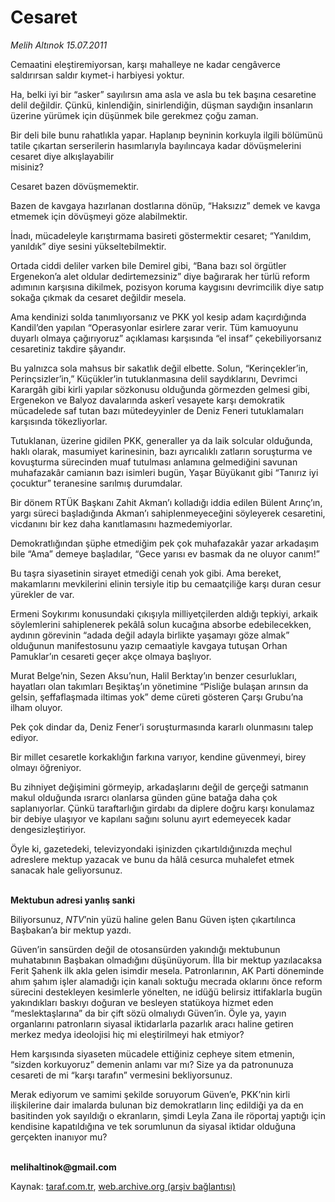 # Cesaret

*Melih Altınok 15.07.2011*

<div class="yazi"><p>Cemaatini eleştiremiyorsan, karşı mahalleye ne kadar cengâverce saldırırsan saldır kıymet-i harbiyesi yoktur. </p>
<p>Ha, belki iyi bir “asker” sayılırsın ama asla ve asla bu tek başına cesaretine delil değildir. Çünkü, kinlendiğin, sinirlendiğin, düşman saydığın insanların üzerine yürümek için düşünmek bile gerekmez çoğu zaman. </p>
<p>Bir deli bile bunu rahatlıkla yapar. Haplanıp beyninin korkuyla ilgili bölümünü tatile çıkartan serserilerin hasımlarıyla bayılıncaya kadar dövüşmelerini cesaret diye alkışlayabilir <br/>misiniz?</p>
<p>Cesaret bazen dövüşmemektir.</p>
<p>Bazen de kavgaya hazırlanan dostlarına dönüp, “Haksızız” demek ve kavga etmemek için dövüşmeyi göze alabilmektir.</p>
<p>İnadı, mücadeleyle karıştırmama basireti göstermektir cesaret; “Yanıldım, yanıldık” diye sesini yükseltebilmektir.</p>
<p>Ortada ciddi deliler varken bile Demirel gibi, “Bana bazı sol örgütler Ergenekon’a alet oldular dedirtemezsiniz” diye bağırarak her türlü reform adımının karşısına dikilmek, pozisyon koruma kaygısını devrimcilik diye satıp sokağa çıkmak da cesaret değildir mesela.</p>
<p>Ama kendinizi solda tanımlıyorsanız ve PKK yol kesip adam kaçırdığında Kandil’den yapılan “Operasyonlar esirlere zarar verir. Tüm kamuoyunu duyarlı olmaya çağırıyoruz” açıklaması karşısında “el insaf” çekebiliyorsanız cesaretiniz takdire şâyandır.</p>
<p>Bu yalnızca sola mahsus bir sakatlık değil elbette. Solun, “Kerinçekler’in, Perinçsizler’in,” Küçükler’in tutuklanmasına delil saydıklarını, Devrimci Karargâh gibi kirli yapılar sözkonusu olduğunda görmezden gelmesi gibi, Ergenekon ve Balyoz davalarında askerî vesayete karşı demokratik mücadelede saf tutan bazı mütedeyyinler de Deniz Feneri tutuklamaları karşısında tökezliyorlar.</p>
<p>Tutuklanan, üzerine gidilen PKK, generaller ya da laik solcular olduğunda, haklı olarak, masumiyet karinesinin, bazı ayrıcalıklı zatların soruşturma ve kovuşturma sürecinden muaf tutulması anlamına gelmediğini savunan muhafazakâr camianın bazı isimleri bugün, Yaşar Büyükanıt gibi “Tanırız iyi çocuktur” teranesine sarılmış durumdalar. </p>
<p>Bir dönem RTÜK Başkanı Zahit Akman’ı kolladığı iddia edilen Bülent Arınç’ın, yargı süreci başladığında Akman’ı sahiplenmeyeceğini söyleyerek cesaretini, vicdanını bir kez daha kanıtlamasını hazmedemiyorlar.</p>
<p>Demokratlığından şüphe etmediğim pek çok muhafazakâr yazar arkadaşım bile “Ama” demeye başladılar, “Gece yarısı ev basmak da ne oluyor canım!” </p>
<p>Bu taşra siyasetinin sirayet etmediği cenah yok gibi. Ama bereket, makamlarını mevkilerini elinin tersiyle itip bu cemaatçiliğe karşı duran cesur yürekler de var.</p>
<p>Ermeni Soykırımı konusundaki çıkışıyla milliyetçilerden aldığı tepkiyi, arkaik söylemlerini sahiplenerek pekâlâ solun kucağına absorbe edebilecekken, aydının görevinin “adada değil adayla birlikte yaşamayı göze almak” olduğunun manifestosunu yazıp cemaatiyle kavgaya tutuşan Orhan Pamuklar’ın cesareti geçer akçe olmaya başlıyor. </p>
<p>Murat Belge’nin, Sezen Aksu’nun, Halil Berktay’ın benzer cesurlukları, hayatları olan takımları Beşiktaş’ın yönetimine “Pisliğe bulaşan arınsın da gelsin, şeffaflaşmada iltimas yok” deme cüreti gösteren Çarşı Grubu’na ilham oluyor.</p>
<p>Pek çok dindar da, Deniz Fener’i soruşturmasında kararlı olunmasını talep ediyor.</p>
<p>Bir millet cesaretle korkaklığın farkına varıyor, kendine güvenmeyi, birey olmayı öğreniyor.</p>
<p>Bu zihniyet değişimini görmeyip, arkadaşlarını değil de gerçeği satmanın makul olduğunda ısrarcı olanlarsa günden güne batağa daha çok saplanıyorlar. Çünkü taraftarlığın girdabı da diplere doğru karşı konulamaz bir debiye ulaşıyor ve kapılanı sağını solunu ayırt edemeyecek kadar dengesizleştiriyor. </p>
<p>Öyle ki, gazetedeki, televizyondaki işinizden çıkartıldığınızda meçhul adreslere mektup yazacak ve bunu da hâlâ cesurca muhalefet etmek sanacak hale geliyorsunuz.</p>
<p><b><br/>Mektubun adresi yanlış sanki</b></p>
<p>Biliyorsunuz, <i>NTV</i>’nin yüzü haline gelen Banu Güven işten çıkartılınca Başbakan’a bir mektup yazdı. </p>
<p>Güven’in sansürden değil de otosansürden yakındığı mektubunun muhatabının Başbakan olmadığını düşünüyorum. İlla bir mektup yazılacaksa Ferit Şahenk ilk akla gelen isimdir mesela. Patronlarının, AK Parti döneminde ahım şahım işler alamadığı için kanalı soktuğu mecrada oklarını önce reform sürecini destekleyen kesimlerle yönelten, ne idüğü belirsiz ittifaklarla bugün yakındıkları baskıyı doğuran ve besleyen statükoya hizmet eden “meslektaşlarına” da bir çift sözü olmalıydı Güven’in. Öyle ya, yayın organlarını patronların siyasal iktidarlarla pazarlık aracı haline getiren merkez medya ideolojisi hiç mi eleştirilmeyi hak etmiyor?</p>
<p>Hem karşısında siyaseten mücadele ettiğiniz cepheye sitem etmenin, “sizden korkuyoruz” demenin anlamı var mı? Size ya da patronunuza cesareti de mi “karşı tarafın” vermesini bekliyorsunuz. </p>
<p>Merak ediyorum ve samimi şekilde soruyorum Güven’e, PKK’nin kirli ilişkilerine dair imalarda bulunan biz demokratların linç edildiği ya da en basitinden yok sayıldığı o ekranların, şimdi Leyla Zana ile röportaj yaptığı için kendisine kapatıldığına ve tek sorumlunun da siyasal iktidar olduğuna gerçekten inanıyor mu? </p>
<p><b><br/>melihaltinok@gmail.com</b></p>
</div>

Kaynak: [taraf.com.tr](http://www.taraf.com.tr/melih-altinok/makale-cesaret-2.htm), [web.archive.org (arşiv bağlantısı)](http://web.archive.org/web/20131114010443/http://www.taraf.com.tr/melih-altinok/makale-cesaret-2.htm)
